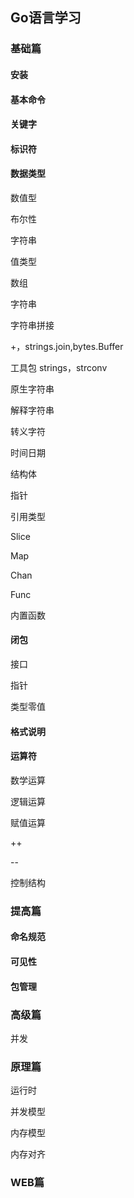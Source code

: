 ## Go语言学习

### 基础篇

#### 安装

#### 基本命令

#### 关键字

#### 标识符

#### 数据类型

数值型

布尔性

字符串



值类型

数组

字符串

字符串拼接 

+，strings.join,bytes.Buffer

工具包 strings，strconv

原生字符串

解释字符串

转义字符

时间日期

结构体

指针

引用类型

Slice

Map

Chan

Func

内置函数



#### 闭包



接口

指针

类型零值

#### 格式说明

#### 



#### 运算符

数学运算

逻辑运算

赋值运算

++

--

控制结构









### 提高篇

#### 命名规范

#### 可见性

#### 包管理



### 高级篇

并发

### 原理篇

运行时

并发模型

内存模型

内存对齐



### WEB篇
